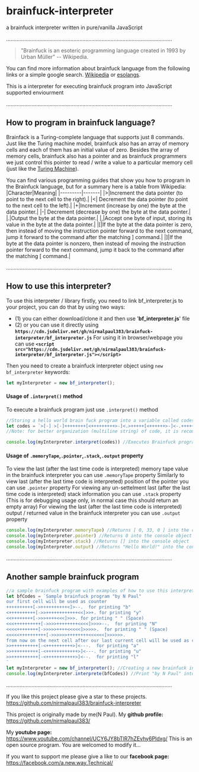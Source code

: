 # brainfuck-interpreter
a brainfuck interpreter written in pure/vanilla JavaScript

...............................................................................................................

>"Brainfuck is an esoteric programming language created in 1993 by Urban Müller" -- Wikipedia.

You can find more information about brainfuck language from the following links or a simple google search. [Wikipedia](https://en.wikipedia.org/wiki/Brainfuck) or [esolangs](https://esolangs.org/wiki/Brainfuck).

This is a interpreter for executing brainfuck program into JavaScript supported enviourment

...............................................................................................................

## How to program in brainfuck language?
Brainfack is a Turing-complete language that supports just 8 commands. Just like the Turing machine model, brainfuck also has an array of memory cells and each of them has an initial value of zero.
Besides the array of memory cells, brainfuck also has a pointer and as  brainfuck programmers we just control this pointer to read / write a value to a particular memory cell (just like the [Turing Machine](https://en.wikipedia.org/wiki/Turing_machine)).

You can find various programming guides that show you how to program in the Brainfuck language, but for a summary here is a table from Wikipedia:
|Character|Meaning|
|---------|-------|
|>|Increment the data pointer (to point to the next cell to the right).|
|<|	Decrement the data pointer (to point to the next cell to the left).|
|+|Increment (increase by one) the byte at the data pointer.|
|-|	Decrement (decrease by one) the byte at the data pointer.|
|.|Output the byte at the data pointer.|
|,|Accept one byte of input, storing its value in the byte at the data pointer.|
|[|If the byte at the data pointer is zero, then instead of moving the instruction pointer forward to the next command, jump it forward to the command after the matching ] command.|
|]|If the byte at the data pointer is nonzero, then instead of moving the instruction pointer forward to the next command, jump it back to the command after the matching [ command.|

...............................................................................................................

## How to use this interpreter?
To use this interpreter / library firstly, you need to link bf_interpreter.js to your project, you can do that by using two ways:
* (1) you can either download/clone it and then use '**bf_interpreter.js**' file
* (2) or you can use it directly using **`https://cdn.jsdelivr.net/gh/nirmalpaul383/brainfuck-interpreter/bf_interpreter.js`**
  For using it in browser/webpage you can use **``` <script src="https://cdn.jsdelivr.net/gh/nirmalpaul383/brainfuck-interpreter/bf_interpreter.js"></script> ```**

Then you need to create a brainfuck interpreter object using ` new bf_interpreter ` keywords:
```JavaScript
let myInterpreter = new bf_interpreter();
```
#### Usage of ` .interpret() ` method
To execute a brainfuck program just use ` .interpret() ` method
```JavaScript
//Storing a hello world brain fuck program into a variable called codes.
let codes = `>[-] >[-]++++++++[<+++++++++>-]<.>+++++[<++++++>-]<-.+++++++..+++.>+++++++++[<--------->-]<++.>+++++++[<++++++++>-]<-.>+++++[<+++++>-]<-.+++.------.   --------.>++++++++[<-------->-]<---.<`;
//Note: for better organization (multiline string) of code, it is recommended to use backticks (`) instead of normal single (') or double quote (")

console.log(myInterpreter.interpret(codes)) //Executes Brainfuck program and returns "Hello World!" into the javascript console
```

#### Usage of ` .memoryTape `,` .pointer `,` .stack `,` .output ` property
To view the last (after the last time code is interpreted) memory tape value in the brainfuck interpreter you can use ` .memoryTape ` property
Similarly to view last (after the last time code is interpreted) position of the pointer you can use ` .pointer ` property
For viewing any un-settelment last (after the last time code is interpreted) stack information you can use ` .stack ` property (This is for debugging usage only, in normal case this should return an empty array)
For viewing the last (after the last time code is interpreted) output / returned value in the brainfuck interpreter you can use ` .output ` property
```JavaScript
console.log(myInterpreter.memoryTape) //Returns [ 0, 33, 0 ] into the console object
console.log(myInterpreter.pointer) //Returns 0 into the console object
console.log(myInterpreter.stack) //Returns [] into the console object
console.log(myInterpreter.output) //Returns "Hello World!" into the console object
```

...............................................................................................................

## Another sample brainfuck program
```JavaScript
//a sample brainfuck program with examples of how to use this interpreter
let bfCodes = `Sample brainfuck program "by N Paul"
our first cell will be used as counter
++++++++++[->++++++++++<]>--.  for printing "b"
<++++++++++[->>++++++++++++<<]>>+. for printing "y"
<<++++++++[->>>++++<<<]>>>. for printing " " (Space)
<<<++++++++++[->>>>++++++++<<<<]>>>>--.  for printing "N"
<<<<++++++++[->>>>>++++<<<<<]>>>>>.  for printing " " (Space)
<<<<<++++++++++[->>>>>>++++++++<<<<<<]>>>>>>.
from now on the next cell after our last current cell will be used as counter
>>++++++++++[-<++++++++++>]<---.  for printing "a"
>>++++++++++[-<++++++++++++>]<---. for printing "u"
>>++++++++++[-<+++++++++++>]<--.  for printing "l"
`
let myInterpreter = new bf_interpreter(); //Creating a new brainfuck interpreter
console.log(myInterpreter.interprete(bfCodes)) //Print "by N Paul" into the console
```
...............................................................................................................

If you like this project please give a star to these projects. https://github.com/nirmalpaul383/brainfuck-interpreter

This project is originally made by me(N Paul). My **github profile:** https://github.com/nirmalpaul383/ 

My **youtube page:** https://www.youtube.com/channel/UCY6JY8bTlR7hZEvhy6Pldxg/
This is an open source program. You are welcomed to modify it...

If you want to support me please give a like to our **facebook page:** https://facebook.com/a.new.way.Technical/
